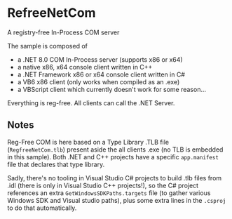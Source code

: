 # RefreeNetCom
A registry-free In-Process COM server

The sample is composed of
* a .NET 8.0 COM In-Process server (supports x86 or x64)
* a native x86, x64 console client written in C++
* a .NET Framework x86 or x64 console client written in C#
* a VB6 x86 client (only works when compiled as an .exe)
* a VBScript client which currently doesn't work for some reason...

Everything is reg-free. All clients can call the .NET Server.

## Notes
Reg-Free COM is here based on a Type Library .TLB file (`RegfreeNetCom.tlb`) present aside the all clients .exe (no TLB is embedded in this sample). Both .NET and C++ projects have a specific `app.manifest` file that declares that type library.

Sadly, there's no tooling in Visual Studio C# projects to build .tlb files from .idl (there is only in Visual Studio C++ projects!), so the C# project references an extra `GetWindowsSDKPaths.targets` file (to gather various Windows SDK and Visual studio paths), plus some extra lines in the `.csproj` to do that automatically.
